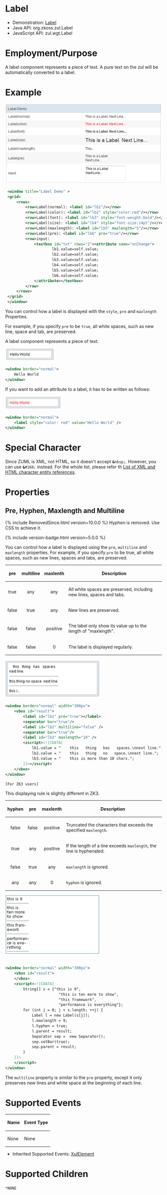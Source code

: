 # Label

- Demonstration: [Label](http://www.zkoss.org/zkdemo/input/form_sample)
- Java API: <javadoc>org.zkoss.zul.Label</javadoc>
- JavaScript API: <javadoc directory="jsdoc">zul.wgt.Label</javadoc>


# Employment/Purpose

A label component represents a piece of text. A pure text on the zul
will be automatically converted to a label.

# Example

![](/zk_component_ref/images/ZKComRef_Label.PNG)

```xml
 <window title="Label Demo" >
 <grid>
     <rows>
         <row>Label(normal): <label id="lb1"/></row>
         <row>Label(color): <label id="lb2" style="color:red"/></row>
         <row>Label(font): <label id="lb3" style="font-weight:bold"/></row>
         <row>Label(size): <label id="lb4" style="font-size:14pt"/></row>
         <row>Label(maxlength): <label id="lb5" maxlength="5"/></row>
         <row>Label(pre): <label id="lb6" pre="true"/></row>
         <row>input:
             <textbox id="txt" rows="2"><attribute name="onChange">
                     lb1.value=self.value;
                     lb2.value=self.value;
                     lb3.value=self.value;
                     lb4.value=self.value;
                     lb5.value=self.value;
                     lb6.value=self.value;
             </attribute></textbox>
         </row>
     </rows>
 </grid>
 </window>
```

You can control how a label is displayed with the `style`, `pre` and
`maxlength` Properties.

For example, if you specify `pre` to be `true`, all white spaces, such
as new line, space and tab, are preserved.

A label component represents a piece of text.

![](/zk_component_ref/images/ZKComRef_Label_Example2.png)

```xml
<window border="normal"> 
    Hello World
</window>
```

If you want to add an attribute to a label, it has to be written as
follows:

![](/zk_component_ref/images/ZKComRef_Label_Example3.png)

```xml
<window border="normal">
    <label style="color: red" value="Hello World" />
</window>
```

# Special Character

Since ZUML is XML, not HTML, so it doesn't accept
<strong>`&`</strong>`nbsp;`. However, you can use
<strong>`&`</strong>`#160;` instead. For the whole list, please refer th
[List of XML and HTML character entity references](https://en.wikipedia.org/wiki/List_of_XML_and_HTML_character_entity_references).

# Properties

## Pre, Hyphen, Maxlength and Multiline

{% include RemovedSince.html version=10.0.0 %} Hyphen is removed. Use CSS to
achieve it.

{% include version-badge.html version=5.0.0 %}

You can control how a label is displayed using the `pre`, `multiline`
and `maxlength` properties. For example, if you specify `pre` to be
true, all white spaces, such as new lines, spaces and tabs, are
preserved.

<table>
<thead>
<tr class="header">
<th><center>
<p>pre</p>
</center></th>
<th><center>
<p>multiline</p>
</center></th>
<th><center>
<p>maxlenth</p>
</center></th>
<th><center>
<p>Description</p>
</center></th>
</tr>
</thead>
<tbody>
<tr class="odd">
<td><center>
<p>true</p>
</center></td>
<td><center>
<p>any</p>
</center></td>
<td><center>
<p>any</p>
</center></td>
<td><p>All white spaces are preserved, including new lines, spaces and
tabs.</p></td>
</tr>
<tr class="even">
<td><center>
<p>false</p>
</center></td>
<td><center>
<p>true</p>
</center></td>
<td><center>
<p>any</p>
</center></td>
<td><p>New lines are preserved.</p></td>
</tr>
<tr class="odd">
<td><center>
<p>false</p>
</center></td>
<td><center>
<p>false</p>
</center></td>
<td><center>
<p>positive</p>
</center></td>
<td><p>The label only show its value up to the length of
"maxlength".</p></td>
</tr>
<tr class="even">
<td><center>
<p>false</p>
</center></td>
<td><center>
<p>false</p>
</center></td>
<td><center>
<p>0</p>
</center></td>
<td><p>The label is displayed regularly.</p></td>
</tr>
</tbody>
</table>

![](/zk_component_ref/images/ZKComRef_Label_Text_ZK5.png)

```xml
<window border="normal" width="300px">
    <vbox id="result">
        <label id="lb1" pre="true"></label>
        <separator bar="true"/>
        <label id="lb2" multiline="false" />
        <separator bar="true"/>
        <label id="lb3" maxlength="10" />
        <zscript><![CDATA[
            lb1.value = "    this   thing   has   spaces.\nnext line.";
            lb2.value = "    this   thing   no   space.\nnext line.";
            lb3.value = "    this is more than 10 chars.";
        ]]></zscript>
    </vbox>
</window>
```

`[For ZK3 users]`

This displaying rule is slightly different in ZK3.

<table>
<thead>
<tr class="header">
<th><center>
<p>hyphen</p>
</center></th>
<th><center>
<p>pre</p>
</center></th>
<th><center>
<p>maxlenth</p>
</center></th>
<th><center>
<p>Description</p>
</center></th>
</tr>
</thead>
<tbody>
<tr class="odd">
<td><center>
<p>false</p>
</center></td>
<td><center>
<p>false</p>
</center></td>
<td><center>
<p>positive</p>
</center></td>
<td><p>Truncated the characters that exceeds the specified
<code>maxlength</code>.</p></td>
</tr>
<tr class="even">
<td><center>
<p>true</p>
</center></td>
<td><center>
<p>any</p>
</center></td>
<td><center>
<p>positive</p>
</center></td>
<td><p>If the length of a line exceeds <code>maxlength</code>, the line
is hyphenated.</p></td>
</tr>
<tr class="odd">
<td><center>
<p>false</p>
</center></td>
<td><center>
<p>true</p>
</center></td>
<td><center>
<p>any</p>
</center></td>
<td><p><code>maxlength</code> is ignored.</p></td>
</tr>
<tr class="even">
<td><center>
<p>any</p>
</center></td>
<td><center>
<p>any</p>
</center></td>
<td><center>
<p>0</p>
</center></td>
<td><p><code>hyphen</code> is ignored.</p></td>
</tr>
</tbody>
</table>

![](/zk_component_ref/images/ZKComRef_Label_Text_ZK3.png)

```xml
 
<window border="normal" width="300px">
    <vbox id="result">
    </vbox>
    <zscript><![CDATA[
        String[] s = {"this is 9", 
                        "this is ten more to show",
                        "this framework", 
                        "performance is everything"};
        for (int j = 0; j < s.length; ++j) {
            Label l = new Label(s[j]);
            l.maxlength = 9;
            l.hyphen = true;
            l.parent = result;
            Separator sep =  new Separator();
            sep.setBar(true);
            sep.parent = result;
        }
    ]]>
    </zscript>
</window>
```

The `multiline` property is similar to the `pre` property, except it
only preserves new lines and white space at the beginning of each line.

# Supported Events

<table>
<thead>
<tr class="header">
<th><center>
<p>Name</p>
</center></th>
<th><center>
<p>Event Type</p>
</center></th>
</tr>
</thead>
<tbody>
<tr class="odd">
<td><p>None</p></td>
<td><p>None</p></td>
</tr>
</tbody>
</table>

- Inherited Supported Events: [ XulElement]({{site.baseurl}}/zk_component_ref/base_components/xulelement#Supported_Events)

# Supported Children

`*NONE`

